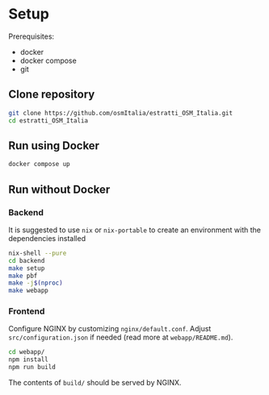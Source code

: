 # Setup

Prerequisites:
- docker
- docker compose
- git

## Clone repository

```bash
git clone https://github.com/osmItalia/estratti_OSM_Italia.git
cd estratti_OSM_Italia
```

## Run using Docker

```bash
docker compose up
```

## Run without Docker

### Backend

It is suggested to use `nix` or `nix-portable` to create an environment with the dependencies installed

```bash
nix-shell --pure
cd backend
make setup
make pbf
make -j$(nproc)
make webapp
```

### Frontend

Configure NGINX by customizing `nginx/default.conf`. Adjust `src/configuration.json` if needed (read more at `webapp/README.md`).

```bash
cd webapp/
npm install
npm run build
```

The contents of `build/` should be served by NGINX.

